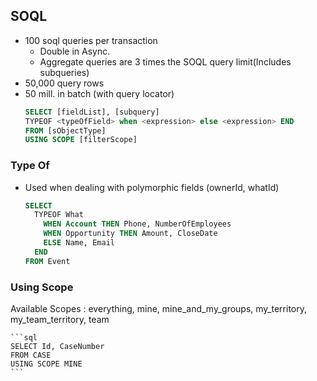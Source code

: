 ## SOQL

* 100 soql queries per transaction
    * Double in Async.
    * Aggregate queries are 3 times the SOQL query limit(Includes subqueries)
* 50,000 query rows
* 50 mill. in batch (with query locator)
    ```sql
    SELECT [fieldList], [subquery] 
    TYPEOF <typeOfField> when <expression> else <expression> END
    FROM [sObjectType]
    USING SCOPE [filterScope]
    ```

### Type Of 
* Used when dealing with polymorphic fields (ownerId, whatId)
    ```sql
    SELECT 
      TYPEOF What
        WHEN Account THEN Phone, NumberOfEmployees
        WHEN Opportunity THEN Amount, CloseDate
        ELSE Name, Email
      END
    FROM Event
    ```

### Using Scope    
Available Scopes : everything, mine, mine_and_my_groups, my_territory, my_team_territory, team

    ```sql
    SELECT Id, CaseNumber
    FROM CASE
    USING SCOPE MINE
    ```